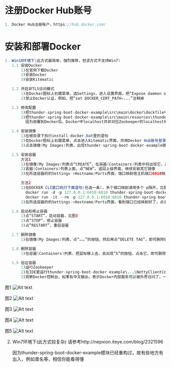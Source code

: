 # 注册Docker Hub账号
```java
1. Docker Hub注册账户，https://hub.docker.com/
```

# 安装和部署Docker
```java
1. Win10环境下(此方式最简单，强烈推荐，但该方式不支持Win7)
   1.1 安装Docker
       1)在官网下载Docker
       2)安装Docker
       3)安装Kitematic

   1.2 开启非TLS访问模式
       1)在Docker图标上右键菜单，选Settings，进入设置界面，把“Expose daemon on tcp//localhost:2375 without TLS”打勾，见图1
       2)禁止Docker认证，例如，把“set DOCKER_CERT_PATH=...”注释掉

   1.3 修改配置
       1)把thunder-spring-boot-docker-example\src\main\docker\dockfile中-DThunderHost=XXX，修改为你机器上Docker宿主机的IP，默认为10.0.75.1
       2)把thunder-spring-boot-docker-example\src\main\resources\thunder-ext.properties中Zookeeper地址改成对应你本地的真实IP
         因为部署到Docker后，Docker中localhost并非对应Zookeeper的localhost地址

   1.4 安装镜像
       1)在根目录下执行install-docker.bat里的语句
       2)在Docker图标上右键菜单，点击进入Kitematic界面，并用Docker Hub账号登录登录(账户名在登录的时候必须是全部小写)
       3)点击镜像(My Images)列表，出现thunder-spring-boot-docker-example镜像，则表示镜像安装成功。如果看不到，则可再次点击镜像(My Images)列表即可刷新最新镜像列表，见图2

   1.5 安装容器
       方法1
       1)在镜像(My Images)列表点“CREATE”，在容器(Containers)列表中将出现它，并且将自动启动，见图3
       2)容器(Containers)列表上面，点“NEW”，返回上级界面，继续安装其它镜像
       3)在所选容器的的Settings->Hostname/Ports界面，端口映射宿主机端口6010映射到容器端口6010(即Thunder的启动端口)，并点击SAVE(很重要)并重启容器，见图4

       方法2
       1)在DOCKER CLI窗口执行下面语句(任选一条)，多个端口映射请用多个-p隔开，见图5
         docker run -d -p 127.0.0.1:6010:6010 thunder-spring-boot-docker-example
         docker run -it --rm -p 127.0.0.1:6010:6010 thunder-spring-boot-docker-example
       2)在所选容器的的Settings->Hostname/Ports界面，看到端口已经映射好了，点击SAVE(很重要)并重启容器

   1.6 启动和停止容器
       1)点“START”，启动容器，见图3
       2)点“STOP”，停止容器
       3)点“RESTART”，重启容器

   1.7 删除镜像
       1)在镜像(My Images)列表，点“。。。”的按钮，然后再点“DELETE TAG”，即可删除镜像，见图2

   1.8 删除容器
       1)在容器(Containers)列表，把鼠标移上去，会出现“X”的按钮，点击它，即可删除容器，见图3

   1.9 验证容器
       1)运行Zookeeper
       2)在IDE里运行thunder-spring-boot-docker-example\...\NettyClientCommandLineApplication.java
       3)观察Docker控制台，如果有中文输出，表示Docker内部服务可以被外界访问了，一切成功！
```
图1
![Alt text](https://github.com/Nepxion/Thunder/blob/master/thunder-spring-boot-docker-example/Docker1.jpg)

图2
![Alt text](https://github.com/Nepxion/Thunder/blob/master/thunder-spring-boot-docker-example/Docker2.jpg)

图3
![Alt text](https://github.com/Nepxion/Thunder/blob/master/thunder-spring-boot-docker-example/Docker3.jpg)

图4
![Alt text](https://github.com/Nepxion/Thunder/blob/master/thunder-spring-boot-docker-example/Docker4.jpg)

图5
![Alt text](https://github.com/Nepxion/Thunder/blob/master/thunder-spring-boot-docker-example/Docker5.jpg)

2. Win7环境下(此方式较复杂)
   请参考http://nepxion.iteye.com/blog/2321596

   因为thunder-spring-boot-docker-example模块已经重构过，故有些地方有出入，例如类名等，相信你能看得懂